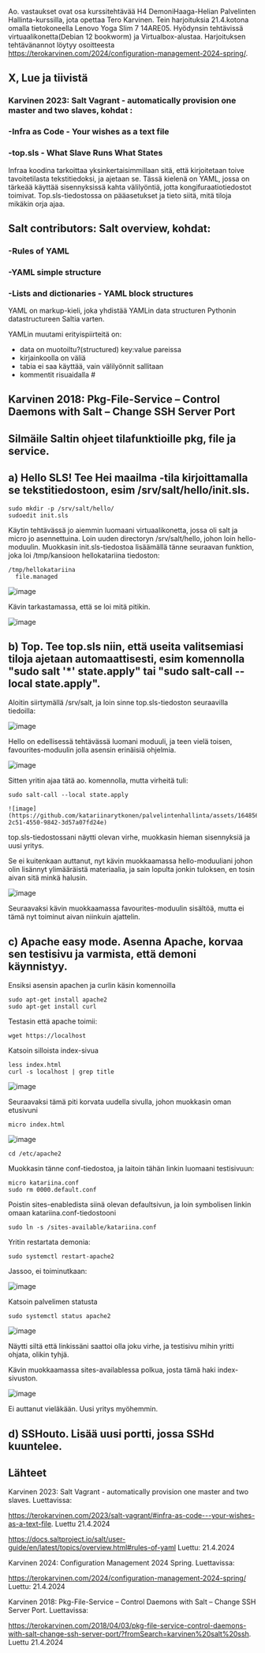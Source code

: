 Ao. vastaukset ovat osa kurssitehtävää H4 DemoniHaaga-Helian Palvelinten Hallinta-kurssilla, jota opettaa Tero Karvinen.
Tein harjoituksia 21.4.kotona omalla tietokoneella Lenovo Yoga Slim 7 14ARE05. Hyödynsin tehtävissä virtuaalikonetta(Debian 12 bookworm) ja Virtualbox-alustaa.
Harjoituksen tehtävänannot löytyy osoitteesta https://terokarvinen.com/2024/configuration-management-2024-spring/.

## X, Lue ja tiivistä
### Karvinen 2023: Salt Vagrant - automatically provision one master and two slaves, kohdat :
### -Infra as Code - Your wishes as a text file
### -top.sls - What Slave Runs What States

Infraa koodina tarkoittaa yksinkertaisimmillaan sitä, että kirjoitetaan toive tavoitetilasta tekstitiedoksi, ja ajetaan se. Tässä kielenä on YAML, jossa on tärkeää käyttää sisennyksissä kahta välilyöntiä, jotta kongifuraatiotiedostot toimivat. 
Top.sls-tiedostossa on pääasetukset ja tieto siitä, mitä tiloja mikäkin orja ajaa.  

## Salt contributors: Salt overview, kohdat:
### -Rules of YAML
### -YAML simple structure
### -Lists and dictionaries - YAML block structures

YAML on markup-kieli, joka yhdistää  YAMLin data structuren Pythonin datastructureen Saltia varten. 

YAMLin muutami erityispiirteitä on:
- data on muotoiltu?(structured) key:value pareissa
- kirjainkoolla on väliä
- tabia ei saa käyttää, vain välilyönnit sallitaan
- kommentit risuaidalla # 

## Karvinen 2018: Pkg-File-Service – Control Daemons with Salt – Change SSH Server Port

## Silmäile Saltin ohjeet tilafunktioille pkg, file ja service. 

## a) Hello SLS! Tee Hei maailma -tila kirjoittamalla se tekstitiedostoon, esim /srv/salt/hello/init.sls.

    sudo mkdir -p /srv/salt/hello/
    sudoedit init.sls
  
Käytin tehtävässä jo aiemmin luomaani virtuaalikonetta, jossa oli salt ja micro jo asennettuina.
Loin uuden directoryn /srv/salt/hello, johon loin hello-moduulin.
Muokkasin init.sls-tiedostoa lisäämällä tänne seuraavan funktion, joka loi /tmp/kansioon hellokatariina tiedoston:

    /tmp/hellokatariina
      file.managed

![image](https://github.com/katariinarytkonen/palvelintenhallinta/assets/164856665/b349132d-dc99-40a9-bdad-6b587eaaafc1)

Kävin tarkastamassa, että se loi mitä pitikin.

![image](https://github.com/katariinarytkonen/palvelintenhallinta/assets/164856665/196782e0-233a-4e30-8337-a1b782211bb2)

## b) Top. Tee top.sls niin, että useita valitsemiasi tiloja ajetaan automaattisesti, esim komennolla "sudo salt '*' state.apply" tai "sudo salt-call --local state.apply".

Aloitin siirtymällä /srv/salt, ja loin sinne top.sls-tiedoston seuraavilla tiedoilla:

![image](https://github.com/katariinarytkonen/palvelintenhallinta/assets/164856665/6404ad3a-f4a0-43c3-808d-aad1899c333f)

Hello on edellisessä tehtävässä luomani moduuli, ja teen vielä toisen, favourites-moduulin jolla asensin erinäisiä ohjelmia.

![image](https://github.com/katariinarytkonen/palvelintenhallinta/assets/164856665/36563782-93c3-4da2-9989-57b5cb50724a)

Sitten yritin ajaa tätä ao. komennolla, mutta virheitä tuli:

    sudo salt-call --local state.apply

    ![image](https://github.com/katariinarytkonen/palvelintenhallinta/assets/164856665/5fed0b80-2c51-4550-9842-3d57a07fd24e)

top.sls-tiedostossani näytti olevan virhe, muokkasin hieman sisennyksiä ja uusi yritys.

Se ei kuitenkaan auttanut, nyt kävin muokkaamassa hello-moduuliani johon olin lisännyt ylimääräistä materiaalia, ja sain lopulta jonkin tuloksen, en tosin aivan sitä minkä halusin.

![image](https://github.com/katariinarytkonen/palvelintenhallinta/assets/164856665/3984eaf2-f717-4903-97a3-ce4dde9d28dc)

Seuraavaksi kävin muokkaamassa favourites-moduulin sisältöä, mutta ei tämä nyt toiminut aivan niinkuin ajattelin.

## c) Apache easy mode. Asenna Apache, korvaa sen testisivu ja varmista, että demoni käynnistyy.

Ensiksi asensin apachen ja curlin käsin komennoilla

    sudo apt-get install apache2
    sudo apt-get install curl

Testasin että apache toimii:

    wget https://localhost
    
Katsoin silloista index-sivua 

    less index.html
    curl -s localhost | grep title

   ![image](https://github.com/katariinarytkonen/palvelintenhallinta/assets/164856665/133f16f8-223c-4fbc-949c-dc9bff434a10)

Seuraavaksi tämä piti korvata uudella sivulla, johon muokkasin oman etusivuni

    micro index.html
    
![image](https://github.com/katariinarytkonen/palvelintenhallinta/assets/164856665/9c30a9c9-800d-472b-81d2-aa62e21bed38)

    cd /etc/apache2

Muokkasin tänne conf-tiedostoa, ja laitoin tähän linkin luomaani testisivuun:

    micro katariina.conf
    sudo rm 0000.default.conf
    
Poistin sites-enabledista siinä olevan defaultsivun, ja loin symbolisen linkin omaan katariina.conf-tiedostooni

    sudo ln -s /sites-available/katariina.conf

Yritin restartata demonia:

    sudo systemctl restart-apache2

Jassoo, ei toiminutkaan:

![image](https://github.com/katariinarytkonen/palvelintenhallinta/assets/164856665/271232d6-00af-4ad5-8083-571c17216519)

Katsoin palvelimen statusta

    sudo systemctl status apache2

 ![image](https://github.com/katariinarytkonen/palvelintenhallinta/assets/164856665/71d5a5c7-6ec4-498d-811d-83482e32987a)

Näytti siltä että linkissäni saattoi olla joku virhe, ja testisivu mihin yritti ohjata, olikin tyhjä.

Kävin muokkaamassa sites-availablessa polkua, josta tämä haki index-sivuston.

![image](https://github.com/katariinarytkonen/palvelintenhallinta/assets/164856665/77a59603-3cc5-4898-8da1-1266eadcaee8)

Ei auttanut vieläkään. Uusi yritys myöhemmin.





## d) SSHouto. Lisää uusi portti, jossa SSHd kuuntelee.


## Lähteet

Karvinen 2023: Salt Vagrant - automatically provision one master and two slaves. Luettavissa:

https://terokarvinen.com/2023/salt-vagrant/#infra-as-code---your-wishes-as-a-text-file. Luettu 21.4.2024

https://docs.saltproject.io/salt/user-guide/en/latest/topics/overview.html#rules-of-yaml Luettu: 21.4.2024

Karvinen 2024: Configuration Management 2024 Spring. Luettavissa:

https://terokarvinen.com/2024/configuration-management-2024-spring/ Luettu: 21.4.2024

Karvinen 2018: Pkg-File-Service – Control Daemons with Salt – Change SSH Server Port. Luettavissa:

https://terokarvinen.com/2018/04/03/pkg-file-service-control-daemons-with-salt-change-ssh-server-port/?fromSearch=karvinen%20salt%20ssh. Luettu 21.4.2024
